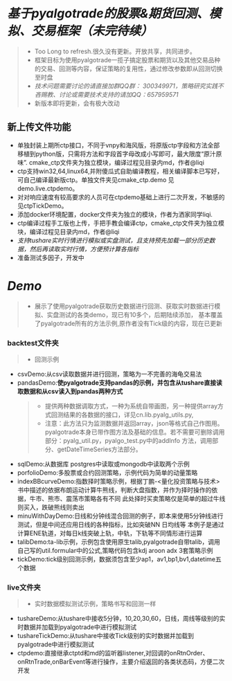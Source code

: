 # *基于pyalgotrade的股票&期货回测、模拟、交易框架（未完待续）* #
>- Too Long to refresh.很久没有更新。开放共享，共同进步。
>- 框架目标为使用pyalgotrade一揽子搞定股票和期货以及其他交易品种的交易、回测等内容，保证策略的复用性，通过修改参数即从回测切换至时盘
>- *技术问题需要讨论的请直接加群QQ群： 300349971，策略研究实践不吝赐教、讨论或需要技术支持的请加QQ：657959571*
>- 新版本即将更新，会有极大改动

## 新上传文件功能 ##
- 单独封装上期所ctp接口，不同于vnpy和海风版，将原版ctp字段和方法全部移植到python版，只需将方法和字段首字母改成小写即可，最大限度“原汁原味”.
  cmake_ctp文件夹为独立模块，编译过程见目录内md，作者@liqi
- ctp支持win32,64,linux64,并附傻瓜式自助编译教程，相关编译脚本已写好，可自己编译最新版ctp。单独文件夹见cmake_ctp.demo 见demo.live.ctpdemo。
- 对对响应速度有较高要求的人员可在ctpdemo基础上进行二次开发，不敏感的见ctpTickDemo。
- 添加docker环境配置，docker文件夹为独立的模块，作者为洒家同学liqi.
- ctp编译过程手工版也上传，手把手教会编译ctp，cmake_ctp文件夹为独立模块，编译过程见目录内md，作者@liqi
- *支持tushare实时行情进行模拟或实盘测试，且支持预先加载一部分历史数据，然后再读取实时行情，方便预计算各指标*
- 准备测试多因子，开发中
# *Demo* #
>- 展示了使用pyalgotrade获取历史数据进行回测、获取实时数据进行模拟、实盘测试的各类demo，现已有10多个，后期陆续添加，
   基本覆盖了pyalgotrade所有的方法示例,原作者没有Tick级的内容，现在已更新
### backtest文件夹 ###
>- 回测示例
- csvDemo:从csv读取数据并进行回测，策略为一不完善的海龟交易法
- pandasDemo:**使pyalgotrade支持pandas的示例，并包含从tushare直接读取数据和从csv读入到pandas两种方式**
  >- 提供两种数据调取方式，一种为系统自带画图，另一种提供array方式回测结果的各数据的接口，详见cn.lib.pyalg_utils.py,
  >- 注意：此方法只为监测数据并返回array，json等格式自己作图用。pyalgotrade本身已带作图方法及基础的信息。若不需要可删除调用部分：pyalg_util.py，pyalgo_test.py中的addInfo 方法，调用部分、getDateTimeSeries方法部分。
- sqlDemo:从数据库 postgres中读取或mongodb中读取两个示例
- porfolioDemo:多股票或合约回测策略，示例代码为简单的动量策略
- indexBBcurveDemo:指数择时策略示例，根据丁鹏-<量化投资策略与技术>书中描述的依据布朗运动计算牛熊线，判断大盘指数，并作为择时操作的依据，牛市、熊市、震荡市策略各有不同
此处择时买卖策略仅是简单的超过牛线则买入，跌破熊线则卖出
- minuWithDayDemo:日线和分钟线混合回测的例子，即本来使用5分钟线进行测试，但是中间还应用日线的各种指标，比如突破NN 日均线等
本例子是通过计算ENE轨道，对每日k线突破上轨，中轨，下轨等不同情形进行运算
- talibDemo:ta-lib示例，示例包含使用原生talib,pyalgotrade自带talib，调用自己写的util.formular中的公式,策略代码包含kdj aroon adx 3套策略示例
- tickDemo:tick级别回测示例，数据须包含至少ap1，av1,bp1,bv1,datetime五个数据
### live文件夹
>- 实时数据模拟测试示例，策略书写和回测一样
- tushareDemo:从tushare中接收5分钟，10,20,30,60，日线，周线等级别的实时数据并加载到pyalgotrade中进行模拟测试
- tushareTickDemo:从tushare中接收Tick级别的实时数据并加载到pyalgotrade中进行模拟测试
- ctpdemo:直接继承ctptd和md的监听器listener,对回调的onRtnOrder、onRtnTrade,onBarEvent等进行操作，主要介绍返回的各类状态码，方便二次开发
